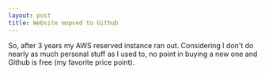 ```yaml
---
layout: post
title: Website mopved to Github
---
```


So, after 3 years my AWS reserved instance ran out. Considering I don't do nearly as much personal stuff as I used to, no point in buying a new one and Github is free (my favorite price point).
